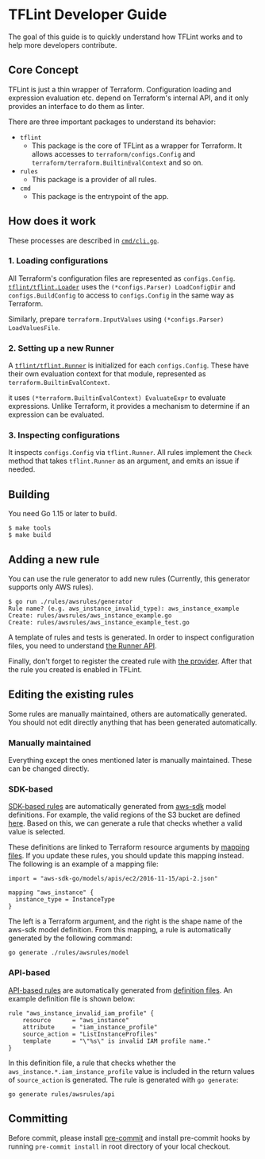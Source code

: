 # TFLint Developer Guide

The goal of this guide is to quickly understand how TFLint works and to help more developers contribute.

## Core Concept

TFLint is just a thin wrapper of Terraform. Configuration loading and expression evaluation etc. depend on Terraform's internal API, and it only provides an interface to do them as linter.

There are three important packages to understand its behavior:

- `tflint`
  - This package is the core of TFLint as a wrapper for Terraform. It allows accesses to `terraform/configs.Config` and `terraform/terraform.BuiltinEvalContext` and so on.
- `rules`
  - This package is a provider of all rules.
- `cmd`
  - This package is the entrypoint of the app.

## How does it work

These processes are described in [`cmd/cli.go`](https://github.com/terraform-linters/tflint/blob/master/cmd/cli.go).

### 1. Loading configurations

All Terraform's configuration files are represented as `configs.Config`. [`tflint/tflint.Loader`](https://github.com/terraform-linters/tflint/blob/master/tflint/loader.go) uses the `(*configs.Parser) LoadConfigDir` and `configs.BuildConfig` to access to `configs.Config` in the same way as Terraform.

Similarly, prepare `terraform.InputValues` using `(*configs.Parser) LoadValuesFile`.

### 2. Setting up a new Runner

A [`tflint/tflint.Runner`](https://github.com/terraform-linters/tflint/blob/master/tflint/runner.go) is initialized for each `configs.Config`. These have their own evaluation context for that module, represented as `terraform.BuiltinEvalContext`.

it uses `(*terraform.BuiltinEvalContext) EvaluateExpr` to evaluate expressions. Unlike Terraform, it provides a mechanism to determine if an expression can be evaluated.

### 3. Inspecting configurations

It inspects `configs.Config` via `tflint.Runner`. All rules implement the `Check` method that takes `tflint.Runner` as an argument, and emits an issue if needed.

## Building

You need Go 1.15 or later to build.

```console
$ make tools
$ make build
```

## Adding a new rule

You can use the rule generator to add new rules (Currently, this generator supports only AWS rules).

```console
$ go run ./rules/awsrules/generator
Rule name? (e.g. aws_instance_invalid_type): aws_instance_example
Create: rules/awsrules/aws_instance_example.go
Create: rules/awsrules/aws_instance_example_test.go
```

A template of rules and tests is generated. In order to inspect configuration files, you need to understand [the Runner API](https://github.com/terraform-linters/tflint/blob/master/tflint/runner.go).

Finally, don't forget to register the created rule with [the provider](https://github.com/terraform-linters/tflint/blob/master/rules/provider.go). After that the rule you created is enabled in TFLint.

## Editing the existing rules

Some rules are manually maintained, others are automatically generated. You should not edit directly anything that has been generated automatically.

### Manually maintained

Everything except the ones mentioned later is manually maintained. These can be changed directly.

### SDK-based

[SDK-based rules](https://github.com/terraform-linters/tflint/tree/master/rules/awsrules/models) are automatically generated from [aws-sdk](https://github.com/aws/aws-sdk-go) model definitions. For example, the valid regions of the S3 bucket are defined [here](https://github.com/aws/aws-sdk-go/blob/v1.23.11/models/apis/s3/2006-03-01/api-2.json#L1090-L1105). Based on this, we can generate a rule that checks whether a valid value is selected.

These definitions are linked to Terraform resource arguments by [mapping files](https://github.com/terraform-linters/tflint/tree/master/rules/awsrules/models/mappings). If you update these rules, you should update this mapping instead. The following is an example of a mapping file:

```hcl
import = "aws-sdk-go/models/apis/ec2/2016-11-15/api-2.json"

mapping "aws_instance" {
  instance_type = InstanceType
}
```

The left is a Terraform argument, and the right is the shape name of the aws-sdk model definition. From this mapping, a rule is automatically generated by the following command:

```console
go generate ./rules/awsrules/model
```

### API-based

[API-based rules](https://github.com/terraform-linters/tflint/tree/master/rules/awsrules/api) are automatically generated from [definition files](https://github.com/terraform-linters/tflint/tree/master/rules/awsrules/api/definitions). An example definition file is shown below:

```hcl
rule "aws_instance_invalid_iam_profile" {
    resource      = "aws_instance"
    attribute     = "iam_instance_profile"
    source_action = "ListInstanceProfiles"
    template      = "\"%s\" is invalid IAM profile name."
}
```

In this definition file, a rule that checks whether the `aws_instance.*.iam_instance_profile` value is included in the return values of `source_action` is generated. The rule is generated with `go generate`:

```console
go generate rules/awsrules/api
```

## Committing

Before commit, please install [pre-commit](https://pre-commit.com/) and install pre-commit hooks by running `pre-commit install` in root directory of your local checkout.
